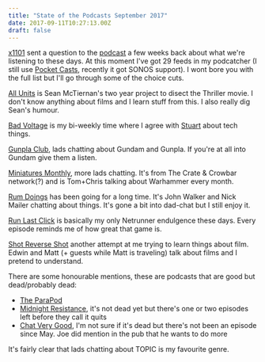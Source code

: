 ```yaml
---
title: "State of the Podcasts September 2017"
date: 2017-09-11T10:27:13.00Z
draft: false
---
```


[x1101](https://twitter.com/x1101) sent a question to the [podcast](http://sixgun.org/geeknewsradio) a few weeks back about what we're listening to these days. At this moment I've got 29 feeds in my podcatcher (I still use [Pocket Casts](https://www.shiftyjelly.com/pocketcasts/), recently it got SONOS support). I wont bore you with the full list but I'll go through some of the choice cuts.
 
[All Units](http://thewonderofitall.xyz/all-units) is Sean McTiernan's two year project to disect the Thriller movie. I don't know anything about films and I learn stuff from this. I also really dig Sean's humour.
 
[Bad Voltage](http://www.badvoltage.org/) is my bi-weekly time where I agree with [Stuart](https://twitter.com/sil) about tech things.
 
[Gunpla Club](http://www.gunpla-base.com/podcast), lads chatting about Gundam and Gunpla. If you're at all into Gundam give them a listen.
 
[Miniatures Monthly](http://crateandcrowbar.com/category/minis/), more lads chatting. It's from The Crate & Crowbar network(?) and is Tom+Chris talking about Warhammer every month.
 
[Rum Doings](https://botherer.org/tag/rum-doings/) has been going for a long time. It's John Walker and Nick Mailer chatting about things. It's gone a bit into dad-chat but I still enjoy it.
 
[Run Last Click](http://runlastclick.blogspot.co.uk/) is basically my only Netrunner endulgence these days. Every episode reminds me of how great that game is.
 
[Shot Reverse Shot](http://www.srspodcast.com/) another attempt at me trying to learn things about film. Edwin and Matt (+ guests while Matt is traveling) talk about films and I pretend to understand.
 
There are some honourable mentions, these are podcasts that are good but dead/probably dead:
 
- [The ParaPod](http://www.theparapod.com/)
- [Midnight Resistance](http://midnightresistance.co.uk/), it's not dead yet but there's one or two episodes left before they call it quits
- [Chat Very Good](https://itunes.apple.com/gb/podcast/chat-very-good/id924260141?mt=2), I'm not sure if it's dead but there's not been an episode since May. Joe did mention in the pub that he wants to do more

It's fairly clear that lads chatting about TOPIC is my favourite genre.
